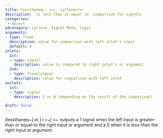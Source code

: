 ```yaml
---
title: lessthaneq~, <=~, cyclone/<=~
description: `is less than or equal to` comparison for signals
categories:
 - object
pdcategory: cyclone, Signal Math, Logic
arguments:
- type: float
  description: value for comparison with left inlet's input
  default: 0
inlets:
  1st:
  - type: signal
    description: value is compared to right inlet's or argument
  2nd:
  - type: float/signal
    description: value for comparison with left inlet
outlets:
  1st:
  - type: signal
    description: 1 or 0 (depending on the result of the comparison)

draft: false
---
```


[lessthaneq~] or [<=~] <~ outputs a 1 signal when the left input is greater-than or equal-to the right input or argument and a 0 when it is less-than the right input or argument.

